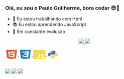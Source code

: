 ### Olá, eu sou o Paulo Guilherme, bora codar 😎🤟
- 🔭 Eu estou trabalhando com Html
- 📚 Eu estou aprendendo JavaScript
- 🔮 Em constante evolução 

<div align="center">
  <a href="https://github.com/paulo-gls">
  <img height="180em" src="https://github-readme-stats.vercel.app/api?username=paulo-gls&show_icons=true&theme=codeSTACKr&include_all_commits=true&count_private=true"/>
  <img height="180em" src="https://github-readme-stats.vercel.app/api/top-langs/?username=paulo-gls&layout=compact&langs_count=7&theme=codeSTACKr"/>
</div>
  
  <div style="display: inline_block"><br>
  <img align="center" alt="paulo-HTML" height="30" width="40" src="https://raw.githubusercontent.com/devicons/devicon/master/icons/html5/html5-original.svg">
  <img align="center" alt="paulo-CSS" height="30" width="40" src="https://raw.githubusercontent.com/devicons/devicon/master/icons/css3/css3-original.svg">
  <img align="center" alt="paulo-Js" height="30" width="40" src="https://raw.githubusercontent.com/devicons/devicon/master/icons/javascript/javascript-plain.svg">
  <img align="center" alt="paulo-Python" height="30" width="40" src="https://raw.githubusercontent.com/devicons/devicon/master/icons/python/python-original.svg">
</div>

 ##
  
  <div> 
  <a href="https://www.instagram.com/paul_lima19/" target="_blank"><img src="https://img.shields.io/badge/-Instagram-%23E4405F?style=for-the-badge&logo=instagram&logoColor=white" target="_blank"></a>
  <a href = "paulo.devcode@gmail.com"><img src="https://img.shields.io/badge/-Gmail-%23333?style=for-the-badge&logo=gmail&logoColor=white" target="_blank"></a>
  <a href="http://www.linkedin.com/in/paulodevcode" target="_blank"><img src="https://img.shields.io/badge/-LinkedIn-%230077B5?style=for-the-badge&logo=linkedin&logoColor=white" target="_blank"></a> 
  
  </div>

